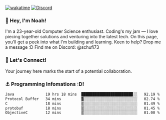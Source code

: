 [![wakatime](https://wakatime.com/badge/user/018b5c7c-fde2-4105-aa96-f5c758abb0a2.svg)](https://wakatime.com/@018b5c7c-fde2-4105-aa96-f5c758abb0a2)
[![Discord](https://img.shields.io/badge/Discord-5865F2?style=flat&logo=discord&logoColor=white)](https://discord.gg/eAW8AGXaGu)



### 👋 Hey, I'm Noah!
I'm a 23-year-old Computer Science enthusiast. Coding's my jam — I love piecing together solutions and venturing into the latest tech. On this page, you'll get a peek into what I'm building and learning. Keen to help? Drop me a message :D 
Find me on Discord: @schufi73

### 🤝 Let's Connect!
Your journey here marks the start of a potential collaboration.

### ⚓ Programming Infomations :D!
<!--START_SECTION:waka-->

```txt
Java              19 hrs 18 mins  ███████████████████████░░   92.19 %
Protocol Buffer   34 mins         ▓░░░░░░░░░░░░░░░░░░░░░░░░   02.74 %
C                 18 mins         ▒░░░░░░░░░░░░░░░░░░░░░░░░   01.49 %
protobuf          18 mins         ▒░░░░░░░░░░░░░░░░░░░░░░░░   01.45 %
ObjectiveC        12 mins         ▒░░░░░░░░░░░░░░░░░░░░░░░░   01.00 %
```

<!--END_SECTION:waka-->
